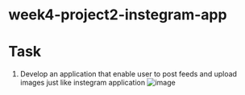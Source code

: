 # week4-project2-instegram-app

# Task 
1. Develop an application that enable user to post feeds and upload images just like instegram application 
![image](https://user-images.githubusercontent.com/44459664/137601080-95b391bd-e28c-4edd-8e66-cc6eb55062d8.png)
